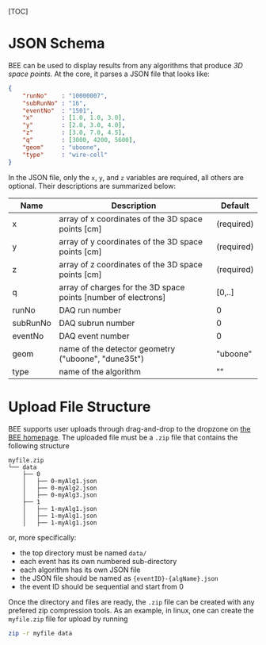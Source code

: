 [TOC]

# JSON Schema

BEE can be used to display results from any algorithms that produce *3D space points*.
At the core, it parses a JSON file that looks like:

```json
{
    "runNo"    : "10000007",
    "subRunNo" : "16",
    "eventNo"  : "1501",
    "x"        : [1.0, 1.0, 3.0],
    "y"        : [2.0, 3.0, 4.0],
    "z"        : [3.0, 7.0, 4.5],
    "q"        : [3000, 4200, 5600],
    "geom"     : "uboone",
    "type"     : "wire-cell"
}
```

In the JSON file, only the `x`, `y`, and `z` variables are required, all others are optional.
Their descriptions are summarized below:

| Name | Description | Default |
| ---- | ----------- | ------- |
| x | array of x coordinates of the 3D space points [cm] | (required) |
| y | array of y coordinates of the 3D space points [cm] | (required) |
| z | array of z coordinates of the 3D space points [cm] | (required) |
| q | array of charges for the 3D space points [number of electrons] | [0,..] |
| runNo | DAQ run number | 0 |
| subRunNo | DAQ subrun number | 0 |
| eventNo | DAQ event number | 0 |
| geom | name of the detector geometry ("uboone", "dune35t") | "uboone" |
| type | name of the algorithm | "" |

# Upload File Structure

BEE supports user uploads through drag-and-drop to the dropzone on [the BEE homepage](http://www.phy.bnl.gov/wire-cell/bee/).
The uploaded file must be a `.zip` file that contains the following structure

```
myfile.zip
└── data
    ├── 0
    │   ├── 0-myAlg1.json
    │   ├── 0-myAlg2.json
    │   ├── 0-myAlg3.json
    ├── 1
    │   ├── 1-myAlg1.json
    │   ├── 1-myAlg1.json
    │   ├── 1-myAlg1.json

```

or, more specifically:

- the top directory must be named `data/`
- each event has its own numbered sub-directory
- each algorithm has its own JSON file
- the JSON file should be named as `{eventID}-{algName}.json`
- the event ID should be sequential and start from 0

Once the directory and files are ready, the `.zip` file can be created with any prefered zip compression tools. As an example, in linux, one can create the `myfile.zip` file for upload by running

```bash
zip -r myfile data
```